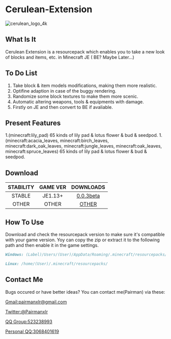 # Cerulean-Extension
![cerulean_logo_4k](https://i.loli.net/2019/06/29/5d16fce62227e82458.png)
## What Is It
Cerulean Extension is a resourcepack which enables you to take a new look of blocks and items, etc. in Minecraft JE ( BE? Maybe Later…)

## To Do List
1. Take block & item models modifications, making them more realistic.
2. Optifine adaption in case of the buggy rendering.
3. Randomize some block textures to make them more scenic.
4. Automatic altering weapons, tools & equipments with damage.
5. Firstly on JE and then convert to BE if avaliable.

## Present Features
1.(minecraft:lily_pad) 65 kinds of lily pad & lotus flower & bud & seedpod.
1.(minecraft:acacia_leaves, minecraft:birch_leaves, minecraft:dark_oak_leaves, minecraft:jungle_leaves, minecraft:oak_leaves, minecraft:spruce_leaves) 65 kinds of lily pad & lotus flower & bud & seedpod.

## Download

| STABILITY | GAME VER | DOWNLOADS |
|:----------: | :----------: | :-----------: |
| STABLE  | JE1.13+  | [0.0.3beta](https://github.com/Pairman/Cerulean-Extension/releases/download/0.0.3beta/Cerulean-Extension-0.0.3beta.zip) |
| OTHER  | OTHER  | [OTHER](https://github.com/Pairman/Cerulean-Extension/releases) |

## How To Use
Download and check the resourcepack version to make sure it's compatible with your game version.
Yoy can copy the zip or extract it to the following path and then enable it in the game settings.
```markdown
Windows: (Label)/Users/(User)/AppData/Roaming/.minecraft/resourcepacks/
```
```markdown
Linux: /home/(User)/.minecraft/resourcepacks/
```

## Contact Me
Bugs occured or have better ideas? You can contact me(Pairman) via these: 

[Gmail:pairmanxlr@gmail.com](mailto:pairmanxlr@gmail.com)

[Twitter:@Pairmanxlr](https://www.twitter.com/Pairmanxlr)

[QQ Group:523238993](https://jq.qq.com/?_wv=1027&k=5vuBSpI)

[Personal QQ:3068401619](https://qm.qq.com/cgi-bin/qm/qr?k=LJbV1ta7hDKCbGh57unZVvd4tMQ49McL)
